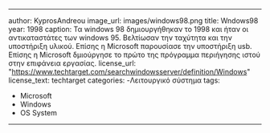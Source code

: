  
---
author: KyprosAndreou
image_url: images/windows98.png
title: Wndows98
year: 1998
caption: Τα windows 98 δημιουργήθηκαν το 1998 και ήταν οι αντικαταστάτες των windows 95. Βελτίωσαν την ταχύτητα και την υποστήριξη υλικού. Επίσης η Microsoft παρουσίασε την υποστήριξη usb. Επίσης η Microsoft δμιούργησε το πρώτο της πρόγραμμα περιήγησης ιστού στην επιφάνεια εργασίας.
license_url: "https://www.techtarget.com/searchwindowsserver/definition/Windows"
license_text: techtarget
categories:
  -Λειτουργικό σύστημα
tags:
  - Microsoft
  - Windows
  - OS System
---
